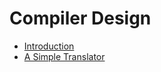 # Compiler Design

- [Introduction](./c01-introduction.pdf)
- [A Simple Translator](./c02-simple-translator.pdf)
